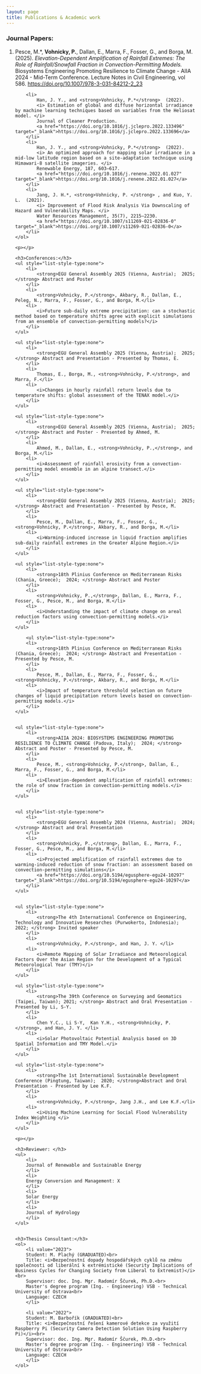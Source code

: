 ```yaml
---
layout: page
title: Publications & Academic work
---
```

<div class="content">
	<h3>Journal Papers:</h3>
	<ol>
		<li>
			Pesce, M.*, <strong>Vohnicky, P.</strong>, Dallan, E., Marra, F., Fosser, G., and Borga, M. (2025). 
			<i> Elevation-Dependent Amplification of Rainfall Extremes: The Role of Rainfall/Snowfall Fraction in Convection-Permitting Models. </i> 
			Biosystems Engineering Promoting Resilience to Climate Change - AIIA 2024 - Mid-Term Conference. Lecture Notes in Civil Engineering, vol 586. 
			<a href="https://doi.org/10.1007/978-3-031-84212-2_23" target="_blank">https://doi.org/10.1007/978-3-031-84212-2_23</a>
		</li>
	
        <li>
			Han, J. Y., and <strong>Vohnicky, P.*</strong>  (2022). 
			<i> Estimation of global and diffuse horizontal irradiance by machine learning techniques based on variables from the Heliosat model. </i> 
			Journal of Cleaner Production. 
			<a href="https://doi.org/10.1016/j.jclepro.2022.133496" target="_blank">https://doi.org/10.1016/j.jclepro.2022.133696</a>
		</li>
		<li>
			Han, J. Y., and <strong>Vohnicky, P.*</strong>  (2022). 
			<i> An optimized approach for mapping solar irradiance in a mid-low latitude region based on a site-adaptation technique using Himawari-8 satellite imageries. </i> 
			Renewable Energy, 187, 603–617. 
			<a href="https://doi.org/10.1016/j.renene.2022.01.027" target="_blank">https://doi.org/10.1016/j.renene.2022.01.027</a>
		</li>
		<li>
			Jang, J. H.*, <strong>Vohnicky, P. </strong> , and Kuo, Y. L.  (2021).
			<i> Improvement of Flood Risk Analysis Via Downscaling of Hazard and Vulnerability Maps. </i> 
			Water Resources Management, 35(7), 2215–2230. 
			<a href="https://doi.org/10.1007/s11269-021-02836-0" target="_blank">https://doi.org/10.1007/s11269-021-02836-0</a>
		</li>
	</ol>
	
	<p></p>
	
	<h3>Conferences:</h3>	
	<ul style="list-style-type:none">
		<li>
			<strong>EGU General Assembly 2025 (Vienna, Austria);  2025; </strong> Abstract and Poster
		</li>
		<li>
			<strong>Vohnicky, P.</strong>, Akbary, R., Dallan, E., Peleg, N., Marra, F., Fosser, G., and Borga, M.</li>
		<li>
			<i>Future sub-daily extreme precipitation: can a stochastic method based on temperature shifts agree with explicit simulations from an ensemble of convection-permitting models?</i>
		</li>
	</ul>
	
	<ul style="list-style-type:none">
		<li>
			<strong>EGU General Assembly 2025 (Vienna, Austria);  2025; </strong> Abstract and Presentation - Presented by Thomas, E.
		</li>
		<li>
			Thomas, E., Borga, M., <strong>Vohnicky, P.</strong>, and Marra, F.</li>
		<li>
			<i>Changes in hourly rainfall return levels due to temperature shifts: global assessment of the TENAX model.</i>
		</li>
	</ul>
	
	<ul style="list-style-type:none">
		<li>
			<strong>EGU General Assembly 2025 (Vienna, Austria);  2025; </strong> Abstract and Poster - Presented by Ahmed, M.
		</li>
		<li>
			Ahmed, M., Dallan, E., <strong>Vohnicky, P.,</strong>, and Borga, M.</li>
		<li>
			<i>Assessment of rainfall erosivity from a convection-permitting model ensemble in an alpine transect.</i>
		</li>
	</ul>
	
	<ul style="list-style-type:none">
		<li>
			<strong>EGU General Assembly 2025 (Vienna, Austria);  2025; </strong> Abstract and Presentation - Presented by Pesce, M.
		</li>
		<li>
			Pesce, M., Dallan, E., Marra, F., Fosser, G., <strong>Vohnicky, P.</strong>, Akbary, R., and Borga, M.</li>
		<li>
			<i>Warming-induced increase in liquid fraction amplifies sub-daily rainfall extremes in the Greater Alpine Region.</i>
		</li>
	</ul>
	
	<ul style="list-style-type:none">
		<li>
			<strong>18th Plinius Conference on Mediterranean Risks (Chania, Greece);  2024; </strong> Abstract and Poster
		</li>
		<li>
			<strong>Vohnicky, P.,</strong>, Dallan, E., Marra, F., Fosser, G., Pesce, M., and Borga, M.</li>
		<li>
			<i>Understanding the impact of climate change on areal reduction factors using convection-permitting models.</i>
		</li>
	</ul>
	
		<ul style="list-style-type:none">
		<li>
			<strong>18th Plinius Conference on Mediterranean Risks (Chania, Greece);  2024; </strong> Abstract and Presentation - Presented by Pesce, M.
		</li>
		<li>
			Pesce, M., Dallan, E., Marra, F., Fosser, G., <strong>Vohnicky, P.</strong>, Akbary, R., and Borga, M.</li>
		<li>
			<i>Impact of temperature threshold selection on future changes of liquid precipitation return levels based on convection-permitting models.</i>
		</li>
	</ul>
	
	
	<ul style="list-style-type:none">
		<li>
			<strong>AIIA 2024: BIOSYSTEMS ENGINEERING PROMOTING RESILIENCE TO CLIMATE CHANGE (Padova, Italy);  2024; </strong> Abstract and Poster - Presented by Pesce, M.
		</li>
		<li>
			Pesce, M., <strong>Vohnicky, P.</strong>, Dallan, E., Marra, F., Fosser, G., and Borga, M.</li>
		<li>
			<i>Elevation-dependent amplification of rainfall extremes: the role of snow fraction in convection-permitting models.</i>
		</li>
	</ul>
	
	
	<ul style="list-style-type:none">
		<li>
			<strong>EGU General Assembly 2024 (Vienna, Austria);  2024; </strong> Abstract and Oral Presentation
		</li>
		<li>
			<strong>Vohnicky, P.,</strong>, Dallan, E., Marra, F., Fosser, G., Pesce, M., and Borga, M.</li>
		<li>
			<i>Projected amplification of rainfall extremes due to warming-induced reduction of snow fraction: an assessment based on convection-permitting simulations</i>
			<a href="https://doi.org/10.5194/egusphere-egu24-10297" target="_blank">https://doi.org/10.5194/egusphere-egu24-10297</a>
		</li>
	</ul>
	
	
	<ul style="list-style-type:none">
		<li>
			<strong>The 4th International Conference on Engineering, Technology and Innovative Researches (Purwokerto, Indonesia);  2022; </strong> Invited speaker
		</li>
		<li>
			<strong>Vohnicky, P.</strong>, and Han, J. Y. </li>
		<li>
			<i>Remote Mapping of Solar Irradiance and Meteorological Factors Over the Asian Region for the Development of a Typical Meteorological Year (TMY)</i> 
		</li>
	</ul>
	
	<ul style="list-style-type:none">
		<li>
			<strong>The 39th Conference on Surveying and Geomatics (Taipei, Taiwan); 2021; </strong> Abstract and Oral Presentation - Presented by Li, S-Y.
		</li>
		<li>
			Chen Y.C., Li S-Y,  Kan Y.H., <strong>Vohnicky, P.</strong>, and Han, J. Y. </li>
		<li>
			<i>Solar Photovoltaic Potential Analysis based on 3D Spatial Information and TMY Model.</i> 
		</li>
	</ul>
	
	<ul style="list-style-type:none">
		<li>
			<strong>The 1st International Sustainable Development Conference (Pingtung, Taiwan);  2020; </strong>Abstract and Oral Presentation - Presented by Lee K.F.
		</li>
		<li>
			<strong>Vohnicky, P.</strong>, Jang J.H., and Lee K.F.</li>
		<li>
			<i>Using Machine Learning for Social Flood Vulnerability Index Weighting </i> 
		</li>
	</ul>
	
	<p></p>
	
	<h3>Reviewer: </h3>
	<ul>
		<li>
		Journal of Renewable and Sustainable Energy	
		</li>
		<li>
		Energy Conversion and Management: X 
		</li>
		<li>
		Solar Energy 
		</li>
		<li>
		Journal of Hydrology
		</li>
	</ul>
	
	
	<h3>Thesis Consultant:</h3>
	<ol>
		<li value="2023">
		Student: M. Plachý (GRADUATED)<br>
		Title: <i>Bezpečnostní dopady hospodářských cyklů na změnu společnosti od liberální k extrémistické (Security Implications of Business Cycles for Changing Society from Liberal to Extremist)</i><br>
		Supervisor: doc. Ing. Mgr. Radomír Ščurek, Ph.D.<br>
		Master's degree program (Ing. - Engineering) VSB - Technical University of Ostrava<br>
		Language: CZECH
		</li>
	
		<li value="2022">
		Student: M. Barbořík (GRADUATED)<br>
		Title: <i>Bezpečnostní řešení kamerové detekce za využití Raspberry Pi (Security Camera Detection Solution Using Raspberry Pi)</i><br>
		Supervisor: doc. Ing. Mgr. Radomír Ščurek, Ph.D.<br>
		Master's degree program (Ing. - Engineering) VSB - Technical University of Ostrava<br>
		Language: CZECH
		</li>
	</ol>
</div>
